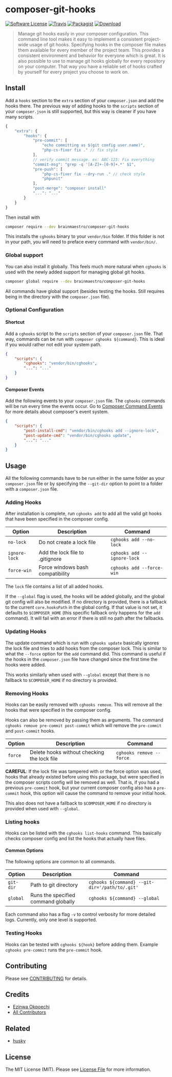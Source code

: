 # composer-git-hooks

[![Software License][badge-license]](LICENSE)
[![Travis][badge-travis]][link-travis]
[![Packagist][badge-packagist]][link-packagist]
[![Download][badge-downloads]][link-packagist]

> Manage git hooks easily in your composer configuration. This command line tool makes it easy to implement a consistent project-wide usage of git hooks. Specifying hooks in the composer file makes them available for every member of the project team. This provides a consistent environment and behavior for everyone which is great. It is also possible to use to manage git hooks globally for every repository on your computer. That way you have a reliable set of hooks crafted by yourself for every project you choose to work on.

## Install

Add a `hooks` section to the `extra` section of your `composer.json` and add the hooks there. The previous way of adding hooks to the `scripts` section of your `composer.json` is still supported, but this way is cleaner if you have many scripts.

```javascript
{
    "extra": {
        "hooks": {
            "pre-commit": [
                "echo committing as $(git config user.name)",
                "php-cs-fixer fix ." // fix style
            ],
            // verify commit message. ex: ABC-123: Fix everything
            "commit-msg": "grep -q '[A-Z]+-[0-9]+.*' $1",
            "pre-push": [
                "php-cs-fixer fix --dry-run ." // check style
                "phpunit"
            ],
            "post-merge": "composer install"
            "...": "..."
        }
    }
}
```

Then install with

```sh
composer require --dev brainmaestro/composer-git-hooks
```

This installs the `cghooks` binary to your `vendor/bin` folder. If this folder is not in your path, you will need to preface every command with `vendor/bin/`.

### Global support

You can also install it globally. This feels much more natural when `cghooks` is used with the newly added support for managing global git hooks.

```sh
composer global require --dev brainmaestro/composer-git-hooks
```

All commands have global support (besides testing the hooks. Still requires being in the directory with the `composer.json` file).

### Optional Configuration

#### Shortcut

Add a `cghooks` script to the `scripts` section of your `composer.json` file. That way, commands can be run with `composer cghooks ${command}`. This is ideal if you would rather not edit your system path.

```json
{
    "scripts": {
        "cghooks": "vendor/bin/cghooks",
        "...": "..."
    }
}
```

#### Composer Events

Add the following events to your `composer.json` file. The `cghooks` commands will be run every time the events occur. Go to [Composer Command Events][link-composer-events] for more details about composer's event system.

```json
{
    "scripts": {
        "post-install-cmd": "vendor/bin/cghooks add --ignore-lock",
        "post-update-cmd": "vendor/bin/cghooks update",
        "...": "..."
    }
}
```

## Usage

All the following commands have to be run either in the same folder as your `composer.json` file or by specifying the `--git-dir` option to point to a folder with a `composer.json` file.

### Adding Hooks

After installation is complete, run `cghooks add`
to add all the valid git hooks that have been specified in the composer config.

| Option        | Description                      | Command                     |
| ------------- | -------------------------------- | --------------------------- |
| `no-lock`     | Do not create a lock file        | `cghooks add --no-lock`     |
| `ignore-lock` | Add the lock file to .gitignore  | `cghooks add --ignore-lock` |
| `force-win`   | Force windows bash compatibility | `cghooks add --force-win`   |

The `lock` file contains a list of all added hooks.

If the `--global` flag is used, the hooks will be added globally, and the global git config will also be modified. If no directory is provided, there is a fallback to the current `core.hooksPath` in the global config. If that value is not set, it defaults to `$COMPOSER_HOME` (this specific fallback only happens for the `add` command). It will fail with an error if there is still no path after the fallbacks.

### Updating Hooks

The update command which is run with `cghooks update` basically ignores the lock file and tries to add hooks from the composer lock. This is similar to what the `--force` option for the `add` command did. This command is useful if the hooks in the `composer.json` file have changed since the first time the hooks were added.

This works similarly when used with `--global` except that there is no fallback to `$COMPOSER_HOME` if no directory is provided.

### Removing Hooks

Hooks can be easily removed with `cghooks remove`. This will remove all the hooks that were specified in the composer config.

Hooks can also be removed by passing them as arguments. The command `cghooks remove pre-commit post-commit` which will remove the `pre-commit` and `post-commit` hooks.

| Option  | Description                                 | Command                  |
| ------- | ------------------------------------------- | ------------------------ |
| `force` | Delete hooks without checking the lock file | `cghooks remove --force` |

**CAREFUL**: If the lock file was tampered with or the force option was used, hooks that already existed before using this package, but were specified in the composer scripts config will be removed as well. That is, if you had a previous `pre-commit` hook, but your current composer config also has a `pre-commit` hook, this option will cause the command to remove your initial hook.

This also does not have a fallback to `$COMPOSER_HOME` if no directory is provided when used with `--global`.

### Listing hooks

Hooks can be listed with the `cghooks list-hooks` command. This basically checks composer config and list the hooks that actually have files.

#### Common Options

The following options are common to all commands.

| Option    | Description                         | Command                                        |
| --------- | ----------------------------------- | ---------------------------------------------- |
| `git-dir` | Path to git directory               | `cghooks ${command} --git-dir='/path/to/.git'` |
| `global`  | Runs the specified command globally | `cghooks ${command} --global`                  |

Each command also has a flag `-v` to control verbosity for more detailed logs. Currently, only one level is supported.

### Testing Hooks

Hooks can be tested with `cghooks ${hook}` before adding them. Example `cghooks pre-commit` runs the `pre-commit` hook.

## Contributing

Please see [CONTRIBUTING](CONTRIBUTING.md) for details.

## Credits

-   [Ezinwa Okpoechi][link-author]
-   [All Contributors][link-contributors]

## Related

-   [husky][link-husky]

## License

The MIT License (MIT). Please see [License File](LICENSE) for more information.

[badge-downloads]: https://img.shields.io/packagist/dt/brainmaestro/composer-git-hooks.svg?style=flat-square
[badge-license]: https://img.shields.io/badge/license-MIT-brightgreen.svg
[badge-packagist]: https://img.shields.io/packagist/v/brainmaestro/composer-git-hooks.svg?style=flat-square
[badge-stable]: https://poser.pugx.org/your-app-rocks/eloquent-uuid/v/stable
[badge-travis]: https://img.shields.io/travis/BrainMaestro/composer-git-hooks.svg?style=flat-square
[link-author]: https://github.com/BrainMaestro
[link-composer-events]: https://getcomposer.org/doc/articles/scripts.md#command-events
[link-contributors]: ../../contributors
[link-husky]: https://github.com/typicode/husky
[link-packagist]: https://packagist.org/packages/brainmaestro/composer-git-hooks
[link-travis]: https://travis-ci.org/BrainMaestro/composer-git-hooks
